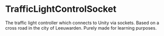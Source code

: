 # TrafficLightControlSocket
The traffic light controller which connects to Unity via sockets. Based on a cross road in the city of Leeuwarden. Purely made for learning purposes.
